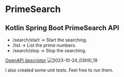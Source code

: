 # PrimeSearch
## Kotlin Spring Boot PrimeSearch API

- /search/start -> Start the searching.
- /list         -> List the prime numbers.
- /search/stop  -> Stop the searching.

[OpenAPI descriptor](https://github.com/Patrik-07/PrimeSearch/blob/master/openapi.json)
![2023-10-24_03h10_19](https://github.com/Patrik-07/PrimeSearch/assets/60797275/d599f21e-98ea-4f2b-8aa7-eabf0f8eb826)

I also created some unit tests. Feel free to run them.
